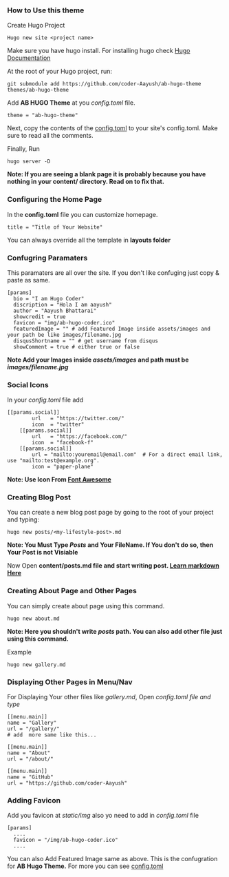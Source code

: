 ### How to Use this theme

Create Hugo Project

```
Hugo new site <project name>
```

Make sure you have hugo install. For installing hugo check [Hugo Documentation](https://gohugo.io/getting-started/installing#readout)

At the root of your Hugo project, run:

```
git submodule add https://github.com/coder-Aayush/ab-hugo-theme themes/ab-hugo-theme
```

Add **AB HUGO Theme** at you _config.toml_ file.

```
theme = "ab-hugo-theme"
```

Next, copy the contents of the [config.toml](exampleSite/config.toml) to your site's config.toml. Make sure to read all the comments.

Finally, Run

```
hugo server -D
```

**Note: If you are seeing a blank page it is probably because you have nothing in your content/ directory. Read on to fix that.**

### Configuring the Home Page

In the **config.toml** file you can customize homepage.

```
title = "Title of Your Website"
```

You can always override all the template in **layouts folder**

### Confugring Paramaters

This paramaters are all over the site. If you don't like confuging just copy & paste as same.

```
[params]
  bio = "I am Hugo Coder"
  discription = "Hola I am aayush"
  author = "Aayush Bhattarai"
  showcredit = true
  favicon = "img/ab-hugo-coder.ico"
  featuredImage = "" # add Featured Image inside assets/images and your path be like images/filename.jpg
  disqusShortname = "" # get username from disqus
  showComment = true # either true or false
```

**Note Add your Images inside _assets/images_ and path must be _images/filename.jpg_**

### Social Icons

In your _config.toml_ file add

```
[[params.social]]
        url   = "https://twitter.com/"
        icon  = "twitter"
    [[params.social]]
        url   = "https://facebook.com/"
        icon  = "facebook-f"
    [[params.social]]
        url = "mailto:youremail@email.com"  # For a direct email link, use "mailto:test@example.org".
        icon = "paper-plane"
```

**Note: Use Icon From [Font Awesome](https://fontawesome.com/v4.7.0/icons/)**

### Creating Blog Post

You can create a new blog post page by going to the root of your project and typing:

```
hugo new posts/<my-lifestyle-post>.md
```

**Note: You Must Type _Posts_ and Your FileName. If You don't do so, then Your Post is not Visiable**

Now Open **content/posts<my-lifestyle-post>.md file and start writing post. [Learn markdown Here](https://guides.github.com/features/mastering-markdown/)**

### Creating About Page and Other Pages

You can simply create about page using this command.

```
hugo new about.md
```

**Note: Here you shouldn't write _posts_ path. You can also add other file just using this command.**

Example

```
hugo new gallery.md
```

### Displaying Other Pages in Menu/Nav

For Displaying Your other files like _gallery.md_, Open _config.toml file and type_

```
[[menu.main]]
name = "Gallery"
url = "/gallery/"
# add  more same like this...

[[menu.main]]
name = "About"
url = "/about/"

[[menu.main]]
name = "GitHub"
url = "https://github.com/coder-Aayush"
```

### Adding Favicon

Add you favicon at _static/img_ also yo need to add in _config.toml_ file

```hugo
[params]
  ....
  favicon = "/img/ab-hugo-coder.ico"
  ....
```

You can also Add Featured Image same as above.
This is the confugration for **AB Hugo Theme.** For more you can see [config.toml]()
